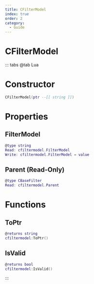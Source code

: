 ```yaml
---
title: CFilterModel
index: true
order: 2
category:
  - Guide
---
```


# CFilterModel

::: tabs
@tab Lua
# Constructor
```lua
CFilterModel(ptr --[[ string ]])
```
# Properties
## FilterModel 
```lua
@type string
Read: cfiltermodel.FilterModel
Write: cfiltermodel.FilterModel = value
```
## Parent (Read-Only)
```lua
@type CBaseFilter
Read: cfiltermodel.Parent
```
# Functions
## ToPtr
```lua
@returns string
cfiltermodel:ToPtr()
```
## IsValid
```lua
@returns bool
cfiltermodel:IsValid()
```

:::